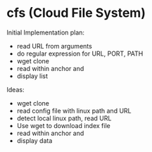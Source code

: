 # cfs (Cloud File System)


Initial Implementation plan:
- read URL from arguments
- do regular expression for URL, PORT, PATH
- wget clone
- read within anchor <a> and </a>
- display list


Ideas:
- wget clone
- read config file with linux path and URL
- detect local linux path, read URL
- Use wget to download index file
- read within anchor <a> and </a>
- display data
